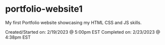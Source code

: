 # portfolio-website1

My first Portfolio website showcasing my HTML CSS and JS skills. 

Created/Started on: 2/19/2023 @ 5:00pm EST
Completed on: 2/23/2023 @ 4:38pm EST
